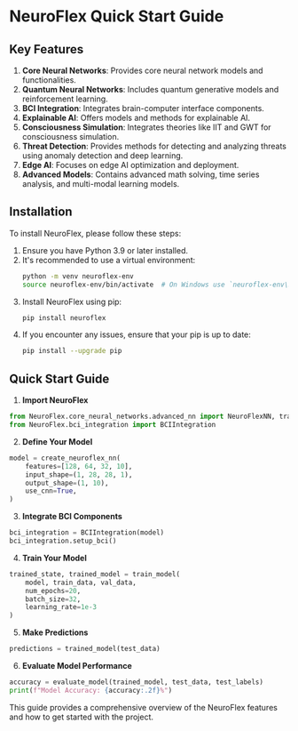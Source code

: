 # NeuroFlex Quick Start Guide

## Key Features

1. **Core Neural Networks**: Provides core neural network models and functionalities.
2. **Quantum Neural Networks**: Includes quantum generative models and reinforcement learning.
3. **BCI Integration**: Integrates brain-computer interface components.
4. **Explainable AI**: Offers models and methods for explainable AI.
5. **Consciousness Simulation**: Integrates theories like IIT and GWT for consciousness simulation.
6. **Threat Detection**: Provides methods for detecting and analyzing threats using anomaly detection and deep learning.
7. **Edge AI**: Focuses on edge AI optimization and deployment.
8. **Advanced Models**: Contains advanced math solving, time series analysis, and multi-modal learning models.

## Installation

To install NeuroFlex, please follow these steps:

1. Ensure you have Python 3.9 or later installed.
2. It's recommended to use a virtual environment:
   ```bash
   python -m venv neuroflex-env
   source neuroflex-env/bin/activate  # On Windows use `neuroflex-env\Scripts\activate`
   ```
3. Install NeuroFlex using pip:
   ```bash
   pip install neuroflex
   ```
4. If you encounter any issues, ensure that your pip is up to date:
   ```bash
   pip install --upgrade pip
   ```

## Quick Start Guide

1. **Import NeuroFlex**

```python
from NeuroFlex.core_neural_networks.advanced_nn import NeuroFlexNN, train_model, create_neuroflex_nn
from NeuroFlex.bci_integration import BCIIntegration
```

2. **Define Your Model**

```python
model = create_neuroflex_nn(
    features=[128, 64, 32, 10],
    input_shape=(1, 28, 28, 1),
    output_shape=(1, 10),
    use_cnn=True,
)
```

3. **Integrate BCI Components**

```python
bci_integration = BCIIntegration(model)
bci_integration.setup_bci()
```

4. **Train Your Model**

```python
trained_state, trained_model = train_model(
    model, train_data, val_data,
    num_epochs=20,
    batch_size=32,
    learning_rate=1e-3
)
```

5. **Make Predictions**

```python
predictions = trained_model(test_data)
```

6. **Evaluate Model Performance**

```python
accuracy = evaluate_model(trained_model, test_data, test_labels)
print(f"Model Accuracy: {accuracy:.2f}%")
```

This guide provides a comprehensive overview of the NeuroFlex features and how to get started with the project.
